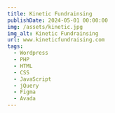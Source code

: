 ```yaml
---
title: Kinetic Fundrainsing
publishDate: 2024-05-01 00:00:00
img: /assets/kinetic.jpg
img_alt: Kinetic Fundrainsing
url: www.kineticfundraising.com
tags:
  - Wordpress
  - PHP
  - HTML
  - CSS
  - JavaScript
  - jQuery
  - Figma
  - Avada
---
```

